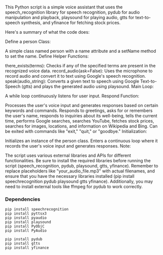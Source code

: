 This Python script is a simple voice assistant that uses the speech_recognition library for speech recognition, pydub for audio manipulation and playback, playsound for playing audio, gtts for text-to-speech synthesis, and yfinance for fetching stock prices.

Here's a summary of what the code does:

Define a person Class:

A simple class named person with a name attribute and a setName method to set the name.
Define Helper Functions:

there_exists(terms): Checks if any of the specified terms are present in the recognized voice data.
record_audio(ask=False): Uses the microphone to record audio and convert it to text using Google's speech recognition.
speak(audio_string): Converts a given text to speech using Google Text-to-Speech (gtts) and plays the generated audio using playsound.
Main Loop:

A while loop continuously listens for user input.
Respond Function:

Processes the user's voice input and generates responses based on certain keywords and commands.
Responds to greetings, asks for or remembers the user's name, responds to inquiries about its well-being, tells the current time, performs Google searches, searches YouTube, fetches stock prices, searches for images, locations, and information on Wikipedia and Bing.
Can be exited with commands like "exit," "quit," or "goodbye."
Initialization:

Initializes an instance of the person class.
Enters a continuous loop where it records the user's voice input and generates responses.
Note:

The script uses various external libraries and APIs for different functionalities.
Be sure to install the required libraries before running the script (speech_recognition, pydub, playsound, gtts, yfinance).
Remember to replace placeholders like "your_audio_file.mp3" with actual filenames, and ensure that you have the necessary libraries installed (pip install speechrecognition pydub playsound gtts yfinance). Additionally, you may need to install external tools like ffmpeg for pydub to work correctly.
### Dependencies

```
pip install speechrecognition
pip install pyttsx3
pip install pyaudio
pip install playsound
pip install PyObjC
pip install PyAudio

pip install pydub 
pip install gtts
pip install yfinance
```



